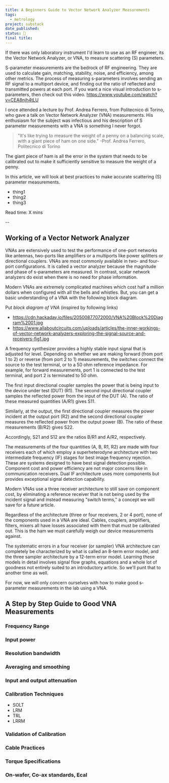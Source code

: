 ```yaml
---
title: A Beginners Guide to Vector Network Analyzer Measurements
tags:
  - metrology
project: substack
date_published: 
status: 🚧
final title:
---
```

If there was only laboratory instrument I'd learn to use as an RF engineer, its the Vector Network Analyzer, or VNA, to measure scattering (S) parameters.

S-parameter measurements are the bedrock of RF engineering. They are used to calculate gain, matching, stability, noise, and efficiency, among other metrics. The process of measuring s-parameters involves sending an RF signal to a multiport device, and finding out the ratio of reflected and transmitted powers at each port. If you want a nice visual introduction to s-parameters, then check out this video.
https://www.youtube.com/watch?v=CEA8njh4tLU

I once attended a lecture by Prof. Andrea Ferrero, from Politecnico di Torino, who gave a talk on Vector Network Analyzer (VNA) measurements. His enthusiasm for the subject was infectious and his description of S parameter measurements with a VNA is something I never forgot.

> "It's like trying to measure the weight of a penny on a balancing scale, with a giant piece of ham on one side."
> \-Prof. Andrea Ferrero, Politecnico di Torino

The giant piece of ham is all the error in the system that needs to be calibrated out to make it sufficiently sensitive to measure the weight of a penny.

In this article, we will look at best practices to make accurate scattering (S) parameter measurements.
- thing1
- thing2
- thing3

Read time: X mins

--
## Working of a Vector Network Analyzer

VNAs are extensively used to test the performance of one-port networks like antennas, two-ports like amplifiers or a multiports like power splitters or directional couplers. VNAs are most commonly available in two- and four-port configurations. It is called a vector analyzer because the magnitude and phase of s-parameters are measured. In contrast, scalar network analyzers do exist when there is no need for phase information.

Modern VNAs are extremely complicated machines which cost half a million dollars when configured with all the bells and whistles. But, you can get a basic understanding of a VNA with the following block diagram.

Put *block diagram of VNA* (inspired by following links)

- https://cdn.hackaday.io/files/20500877072000/VNA%20Block%20Diagram%2001.jpg
- https://www.allaboutcircuits.com/uploads/articles/the-inner-workings-of-vector-network-analyzers-exploring-the-signal-source-and-receivers-fig1.jpg

A frequency synthesizer provides a highly stable input signal that is adjusted for level. Depending on whether we are making forward (from port 1 to 2) or reverse (from port 2 to 1) measurements, the switches connect the source to the test terminal, or to a 50 ohm reference impedance. For example, for forward measurements, port 1 is connected to the test terminal, and port 2 is terminated to 50 ohm.

The first input directional coupler samples the power that is being input to the device under test (DUT) (R1). The second input directional coupler samples the reflected power from the input of the DUT (A). The ratio of these measured quantities (A/R1) gives S11.

Similarly, at the output, the first directional coupler measures the power incident at the output port (R2) and the second directional coupler measures the reflected power from the output power (B). The ratio of these measurements (B/R2) gives S22.

Accordingly, S21 and S12 are the ratios B/R1 and A/R2, respectively.

The measurements of the four quantities (A, B, R1, R2) are made with four receivers each of which employ a superheterodyne architecture with two intermediate frequency (IF) stages for best image frequency rejection. These are systems designed to have best signal detection possible. Component cost and power efficiency are not major concerns like in communication receivers. Dual IF architecture uses more components but provides exceptional signal detection capability. 

Modern VNAs use a three receiver architecture to still save on component cost, by eliminating a reference receiver that is not being used by the incident signal and instead measuring "switch terms," a concept we will save for a future article. 

Regardless of the architecture (three or four receivers, 2 or 4 port), none of the components used in a VNA are ideal. Cables, couplers, amplifiers, filters, mixers all have losses associated with them that must be calibrated out. This is the ham we must carefully weigh our device measurements against.

The systematic errors in a four receiver (or sampler) VNA architecture can completely be characterized by what is called an 8-term error model, and the three sampler architecture by a 12-term error model. Learning these models in detail involves signal flow graphs, equations and a whole lot of goodness not entirely suited to an introductory article. So we'll punt that to another time as well.

For now, we will only concern ourselves with how to make good s-parameter measurements in the lab using a VNA. 

## A Step by Step Guide to Good VNA Measurements

### Frequency Range

### Input power

### Resolution bandwidth

### Averaging and smoothing

### Input and output attenuation

### Calibration Techniques
- SOLT
- LRM
- TRL
- LRRM
### Validation of Calibration
### Cable Practices

### Torque Specifications

### On-wafer, Co-ax standards, Ecal













